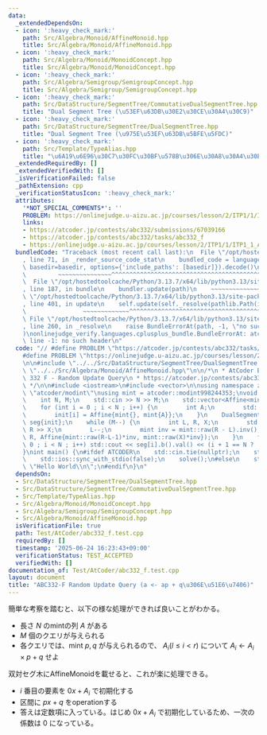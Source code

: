 ```yaml
---
data:
  _extendedDependsOn:
  - icon: ':heavy_check_mark:'
    path: Src/Algebra/Monoid/AffineMonoid.hpp
    title: Src/Algebra/Monoid/AffineMonoid.hpp
  - icon: ':heavy_check_mark:'
    path: Src/Algebra/Monoid/MonoidConcept.hpp
    title: Src/Algebra/Monoid/MonoidConcept.hpp
  - icon: ':heavy_check_mark:'
    path: Src/Algebra/Semigroup/SemigroupConcept.hpp
    title: Src/Algebra/Semigroup/SemigroupConcept.hpp
  - icon: ':heavy_check_mark:'
    path: Src/DataStructure/SegmentTree/CommutativeDualSegmentTree.hpp
    title: "Dual Segment Tree (\u53EF\u63DB\u30E2\u30CE\u30A4\u30C9)"
  - icon: ':heavy_check_mark:'
    path: Src/DataStructure/SegmentTree/DualSegmentTree.hpp
    title: "Dual Segment Tree (\u975E\u53EF\u63DB\u5BFE\u5FDC)"
  - icon: ':heavy_check_mark:'
    path: Src/Template/TypeAlias.hpp
    title: "\u6A19\u6E96\u30C7\u30FC\u30BF\u578B\u306E\u30A8\u30A4\u30EA\u30A2\u30B9"
  _extendedRequiredBy: []
  _extendedVerifiedWith: []
  _isVerificationFailed: false
  _pathExtension: cpp
  _verificationStatusIcon: ':heavy_check_mark:'
  attributes:
    '*NOT_SPECIAL_COMMENTS*': ''
    PROBLEM: https://onlinejudge.u-aizu.ac.jp/courses/lesson/2/ITP1/1/ITP1_1_A
    links:
    - https://atcoder.jp/contests/abc332/submissions/67039166
    - https://atcoder.jp/contests/abc332/tasks/abc332_f
    - https://onlinejudge.u-aizu.ac.jp/courses/lesson/2/ITP1/1/ITP1_1_A
  bundledCode: "Traceback (most recent call last):\n  File \"/opt/hostedtoolcache/Python/3.13.7/x64/lib/python3.13/site-packages/onlinejudge_verify/documentation/build.py\"\
    , line 71, in _render_source_code_stat\n    bundled_code = language.bundle(stat.path,\
    \ basedir=basedir, options={'include_paths': [basedir]}).decode()\n          \
    \         ~~~~~~~~~~~~~~~^^^^^^^^^^^^^^^^^^^^^^^^^^^^^^^^^^^^^^^^^^^^^^^^^^^^^^^^^^^^^^^^^^\n\
    \  File \"/opt/hostedtoolcache/Python/3.13.7/x64/lib/python3.13/site-packages/onlinejudge_verify/languages/cplusplus.py\"\
    , line 187, in bundle\n    bundler.update(path)\n    ~~~~~~~~~~~~~~^^^^^^\n  File\
    \ \"/opt/hostedtoolcache/Python/3.13.7/x64/lib/python3.13/site-packages/onlinejudge_verify/languages/cplusplus_bundle.py\"\
    , line 401, in update\n    self.update(self._resolve(pathlib.Path(included), included_from=path))\n\
    \                ~~~~~~~~~~~~~^^^^^^^^^^^^^^^^^^^^^^^^^^^^^^^^^^^^^^^^^^^^\n \
    \ File \"/opt/hostedtoolcache/Python/3.13.7/x64/lib/python3.13/site-packages/onlinejudge_verify/languages/cplusplus_bundle.py\"\
    , line 260, in _resolve\n    raise BundleErrorAt(path, -1, \"no such header\"\
    )\nonlinejudge_verify.languages.cplusplus_bundle.BundleErrorAt: atcoder/modint:\
    \ line -1: no such header\n"
  code: "// #define PROBLEM \"https://atcoder.jp/contests/abc332/tasks/abc332_f\"\n\
    #define PROBLEM \"https://onlinejudge.u-aizu.ac.jp/courses/lesson/2/ITP1/1/ITP1_1_A\"\
    \n\n#include \"../../Src/DataStructure/SegmentTree/DualSegmentTree.hpp\"\n#include\
    \ \"../../Src/Algebra/Monoid/AffineMonoid.hpp\"\n\n/*\n * AtCoder Beginner Contest\
    \ 332 F - Random Update Query\n * https://atcoder.jp/contests/abc332/submissions/67039166\n\
    \ */\n\n#include <iostream>\n#include <vector>\n\nusing namespace zawa;\n#include\
    \ \"atcoder/modint\"\nusing mint = atcoder::modint998244353;\nvoid solve() {\n\
    \    int N, M;\n    std::cin >> N >> M;\n    std::vector<Affine<mint>> init(N);\n\
    \    for (int i = 0 ; i < N ; i++) {\n        int A;\n        std::cin >> A;\n\
    \        init[i] = Affine{mint{}, mint{A}};\n    }\n    DualSegmentTree<AffineMonoid<mint>>\
    \ seg{init};\n    while (M--) {\n        int L, R, X;\n        std::cin >> L >>\
    \ R >> X;\n        L--;\n        mint inv = mint::raw(R - L).inv();\n        seg.operation(L,\
    \ R, Affine{mint::raw(R-L-1)*inv, mint::raw(X)*inv});\n    }\n    for (int i =\
    \ 0 ; i < N ; i++) std::cout << seg[i].b().val() << (i + 1 == N ? '\\n' : ' ');\n\
    }\nint main() {\n#ifdef ATCODER\n    std::cin.tie(nullptr);\n    std::cout.tie(nullptr);\n\
    \    std::ios::sync_with_stdio(false);\n    solve();\n#else\n    std::cout <<\
    \ \"Hello World\\n\";\n#endif\n}\n"
  dependsOn:
  - Src/DataStructure/SegmentTree/DualSegmentTree.hpp
  - Src/DataStructure/SegmentTree/CommutativeDualSegmentTree.hpp
  - Src/Template/TypeAlias.hpp
  - Src/Algebra/Monoid/MonoidConcept.hpp
  - Src/Algebra/Semigroup/SemigroupConcept.hpp
  - Src/Algebra/Monoid/AffineMonoid.hpp
  isVerificationFile: true
  path: Test/AtCoder/abc332_f.test.cpp
  requiredBy: []
  timestamp: '2025-06-24 16:23:43+09:00'
  verificationStatus: TEST_ACCEPTED
  verifiedWith: []
documentation_of: Test/AtCoder/abc332_f.test.cpp
layout: document
title: "ABC332-F Random Update Query (a <- ap + q\u306E\u51E6\u7406)"
---
```


簡単な考察を踏むと、以下の様な処理ができれば良いことがわかる。

- 長さ $N$ のmintの列 $A$ がある
- $M$ 個のクエリが与えられる
- 各クエリでは、mint $p, q$ が与えられるので、 $A_{i} (l\le i\lt r)$ について $A_{i} \leftarrow A_{i}\times p+q$ せよ

双対セグ木にAffineMonoidを載せると、これが楽に処理できる。

- $i$ 番目の要素を $0x + A_{i}$ で初期化する
- 区間に $px + q$ をoperationする
- 答えは定数項に入っている。はじめ $0x + A_{i}$ で初期化しているため、一次の係数は $0$ になっている。
